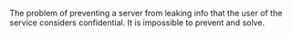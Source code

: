 The problem of preventing a server from leaking info that the user of the service considers confidential. It is impossible to prevent and solve.